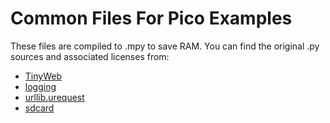 # Common Files For Pico Examples

These files are compiled to .mpy to save RAM. You can find the original .py sources and associated licenses from:

- [TinyWeb](https://github.com/belyalov/tinyweb)
- [logging](https://github.com/pfalcon/pycopy-lib)
- [urllib.urequest](https://github.com/pfalcon/pycopy-lib)
- [sdcard](https://github.com/micropython/micropython-lib/blob/master/micropython/drivers/storage/sdcard/sdcard.py)
